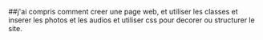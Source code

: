 ##j'ai compris comment creer une page web, et utiliser les classes et inserer les photos et les audios et utiliser css pour decorer ou structurer le site.
